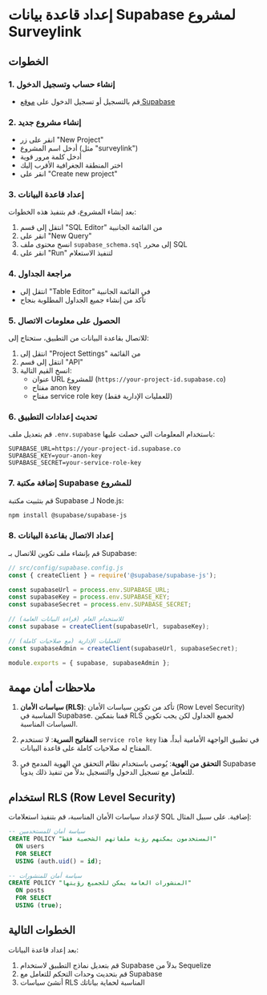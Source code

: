 # إعداد قاعدة بيانات Supabase لمشروع Surveylink

## الخطوات

### 1. إنشاء حساب وتسجيل الدخول
- قم بالتسجيل أو تسجيل الدخول على [موقع Supabase](https://supabase.com)

### 2. إنشاء مشروع جديد
- انقر على زر "New Project"
- أدخل اسم المشروع (مثل "surveylink")
- أدخل كلمة مرور قوية
- اختر المنطقة الجغرافية الأقرب إليك
- انقر على "Create new project"

### 3. إعداد قاعدة البيانات
بعد إنشاء المشروع، قم بتنفيذ هذه الخطوات:

1. انتقل إلى قسم "SQL Editor" من القائمة الجانبية
2. انقر على "New Query"
3. انسخ محتوى ملف `supabase_schema.sql` إلى محرر SQL
4. انقر على "Run" لتنفيذ الاستعلام

### 4. مراجعة الجداول
- انتقل إلى "Table Editor" في القائمة الجانبية
- تأكد من إنشاء جميع الجداول المطلوبة بنجاح

### 5. الحصول على معلومات الاتصال
للاتصال بقاعدة البيانات من التطبيق، ستحتاج إلى:

1. انتقل إلى "Project Settings" من القائمة
2. انتقل إلى قسم "API"
3. انسخ القيم التالية:
   - عنوان URL للمشروع (`https://your-project-id.supabase.co`)
   - مفتاح anon key
   - مفتاح service role key (للعمليات الإدارية فقط)

### 6. تحديث إعدادات التطبيق
قم بتعديل ملف `.env.supabase` باستخدام المعلومات التي حصلت عليها:

```
SUPABASE_URL=https://your-project-id.supabase.co
SUPABASE_KEY=your-anon-key
SUPABASE_SECRET=your-service-role-key
```

### 7. إضافة مكتبة Supabase للمشروع
قم بتثبيت مكتبة Supabase لـ Node.js:

```bash
npm install @supabase/supabase-js
```

### 8. إعداد الاتصال بقاعدة البيانات
قم بإنشاء ملف تكوين للاتصال بـ Supabase:

```javascript
// src/config/supabase.config.js
const { createClient } = require('@supabase/supabase-js');

const supabaseUrl = process.env.SUPABASE_URL;
const supabaseKey = process.env.SUPABASE_KEY;
const supabaseSecret = process.env.SUPABASE_SECRET;

// للاستخدام العام (قراءة البيانات العامة)
const supabase = createClient(supabaseUrl, supabaseKey);

// للعمليات الإدارية (مع صلاحيات كاملة)
const supabaseAdmin = createClient(supabaseUrl, supabaseSecret);

module.exports = { supabase, supabaseAdmin };
```

## ملاحظات أمان مهمة

1. **سياسات الأمان (RLS)**: تأكد من تكوين سياسات الأمان (Row Level Security) المناسبة في Supabase. قمنا بتمكين RLS لجميع الجداول لكن يجب تكوين السياسات المناسبة.

2. **المفاتيح السرية**: لا تستخدم `service role key` في تطبيق الواجهة الأمامية أبداً، هذا المفتاح له صلاحيات كاملة على قاعدة البيانات.

3. **التحقق من الهوية**: يُوصى باستخدام نظام التحقق من الهوية المدمج في Supabase للتعامل مع تسجيل الدخول والتسجيل بدلاً من تنفيذ ذلك يدوياً.

## استخدام RLS (Row Level Security)

لإعداد سياسات الأمان المناسبة، قم بتنفيذ استعلامات SQL إضافية. على سبيل المثال:

```sql
-- سياسة أمان للمستخدمين
CREATE POLICY "المستخدمون يمكنهم رؤية ملفاتهم الشخصية فقط"
  ON users
  FOR SELECT
  USING (auth.uid() = id);

-- سياسة أمان للمنشورات
CREATE POLICY "المنشورات العامة يمكن للجميع رؤيتها"
  ON posts
  FOR SELECT
  USING (true);
```

## الخطوات التالية

بعد إعداد قاعدة البيانات:

1. قم بتعديل نماذج التطبيق لاستخدام Supabase بدلاً من Sequelize
2. قم بتحديث وحدات التحكم للتعامل مع Supabase
3. أنشئ سياسات RLS المناسبة لحماية بياناتك 